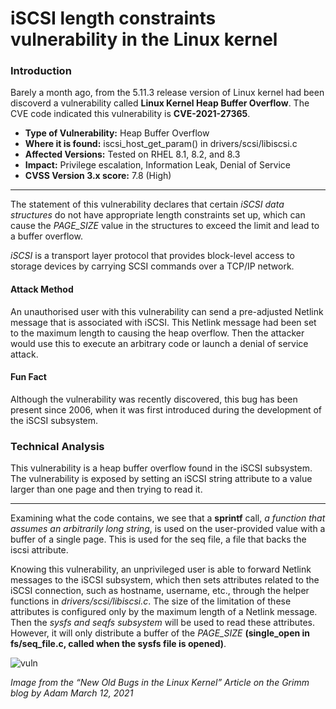 #  iSCSI length constraints vulnerability in the Linux kernel

### Introduction

Barely a month ago, from the 5.11.3 release version of Linux kernel had been discoverd a vulnerability called **Linux Kernel Heap Buffer Overflow**. The CVE code indicated this vulnerability is **CVE-2021-27365**.

+ **Type of Vulnerability:** Heap Buffer Overflow
+ **Where it is found:** iscsi_host_get_param() in drivers/scsi/libiscsi.c
+ **Affected Versions:** Tested on RHEL 8.1, 8.2, and 8.3
+ **Impact:** Privilege escalation, Information Leak, Denial of Service
+ **CVSS Version 3.x score:** 7.8 (High)
---

The statement of this vulnerability declares that certain *iSCSI data structures* do not have appropriate length constraints set up, which can cause the *PAGE_SIZE* value in the structures to exceed the limit and lead to a buffer overflow.

*iSCSI* is a transport layer protocol that provides block-level access to storage devices by carrying SCSI commands over a TCP/IP network.

#### Attack Method
An unauthorised user with this vulnerability can send a pre-adjusted Netlink message that is associated with iSCSI. This Netlink message had been set to the maximum length to causing the heap overflow. Then the attacker would use this to execute an arbitrary code or launch a denial of service attack.

#### Fun Fact
Although the vulnerability was recently discovered, this bug has been present since 2006, when it was first introduced during the development of the iSCSI subsystem.

### Technical Analysis

This vulnerability is a heap buffer overflow found in the iSCSI subsystem. The vulnerability is exposed by setting an iSCSI string attribute to a value larger than one page and then trying to read it.

--- 

Examining what the code contains, we see that a **sprintf** call, *a function that assumes an arbitrarily long string*, is used on the user-provided value with a buffer of a single page.  This is used for the seq file, a file that backs the iscsi attribute.

Knowing this vulnerability, an unprivileged user is able to forward Netlink messages to the iSCSI subsystem, which then sets attributes related to the iSCSI connection, such as hostname, username, etc., through the helper functions in *drivers/scsi/libiscsi.c*. The size of the limitation of these attributes is configured only by the maximum length of a Netlink message. Then the *sysfs and seqfs subsystem* will be used to read these attributes. However, it will only distribute a buffer of the *PAGE_SIZE* **(single_open in fs/seq_file.c, called when the sysfs file is opened)**.

![vuln](https://user-images.githubusercontent.com/70997275/112740216-2325da80-8f49-11eb-8dec-510ebd6f1fa1.png)

*Image from the “New Old Bugs in the Linux Kernel” Article on the Grimm blog by Adam March 12, 2021*

